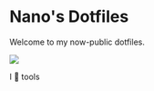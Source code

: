 # Nano's Dotfiles

Welcome to my now-public dotfiles.

![](https://media0.giphy.com/media/kdYX8PkHzHziw/giphy.gif?cid=348844935bf1dd8b744d456e6f5782bd)

I 💖 tools

